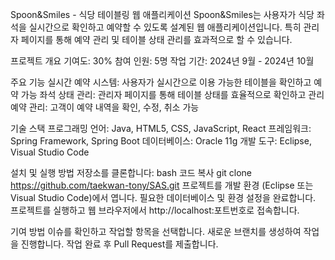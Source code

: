 Spoon&Smiles - 식당 테이블링 웹 애플리케이션
Spoon&Smiles는 사용자가 식당 좌석을 실시간으로 확인하고 예약할 수 있도록 설계된 웹 애플리케이션입니다. 특히 관리자 페이지를 통해 예약 관리 및 테이블 상태 관리를 효과적으로 할 수 있습니다.

프로젝트 개요
기여도: 30%
참여 인원: 5명
작업 기간: 2024년 9월 - 2024년 10월

주요 기능
실시간 예약 시스템: 사용자가 실시간으로 이용 가능한 테이블을 확인하고 예약 가능
좌석 상태 관리: 관리자 페이지를 통해 테이블 상태를 효율적으로 확인하고 관리
예약 관리: 고객이 예약 내역을 확인, 수정, 취소 가능

기술 스택
프로그래밍 언어: Java, HTML5, CSS, JavaScript, React
프레임워크: Spring Framework, Spring Boot
데이터베이스: Oracle 11g
개발 도구: Eclipse, Visual Studio Code

설치 및 실행 방법
저장소를 클론합니다:
bash
코드 복사
git clone https://github.com/taekwan-tony/SAS.git
프로젝트를 개발 환경 (Eclipse 또는 Visual Studio Code)에서 엽니다.
필요한 데이터베이스 및 환경 설정을 완료합니다.
프로젝트를 실행하고 웹 브라우저에서 http://localhost:포트번호로 접속합니다.

기여 방법
이슈를 확인하고 작업할 항목을 선택합니다.
새로운 브랜치를 생성하여 작업을 진행합니다.
작업 완료 후 Pull Request를 제출합니다.
